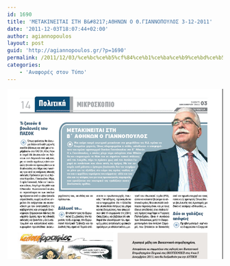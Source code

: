 ```yaml
---
id: 1690
title: 'ΜΕΤΑΚΙΝΕΙΤΑΙ ΣΤΗ Β&#8217;ΑΘΗΝΩΝ Ο Θ.ΓΙΑΝΝΟΠΟΥΛΟΣ 3-12-2011'
date: '2011-12-03T18:07:44+02:00'
author: agiannopoulos
layout: post
guid: 'http://agiannopoulos.gr/?p=1690'
permalink: /2011/12/03/%ce%bc%ce%b5%cf%84%ce%b1%ce%ba%ce%b9%ce%bd%ce%b5%ce%b9%cf%84%ce%b1%ce%b9-%cf%83%cf%84%ce%b7-%ce%b2%ce%b1%ce%b8%ce%b7%ce%bd%cf%89%ce%bd-%ce%bf-%ce%b8-%ce%b3%ce%b9%ce%b1%ce%bd%ce%bd%ce%bf%cf%80%ce%bf/
categories:
    - 'Αναφορές στον Τύπο'
---
```


[![](/wp-content/uploads/2012/04/cebcceb5cf84ceb1cebaceb9cebdceb5ceb9cf84ceb1ceb9-cf83cf84ceb7-ceb2ceb1ceb8ceb7cebdcf89cebd-cebf-ceb8-ceb3ceb9ceb1cebdcebdcebfcf80cebf.jpg?w=300 "ΜΕΤΑΚΙΝΕΙΤΑΙ ΣΤΗ Β'ΑΘΗΝΩΝ Ο Θ.ΓΙΑΝΝΟΠΟΥΛΟΣ - 03122011")](/wp-content/uploads/2012/04/cebcceb5cf84ceb1cebaceb9cebdceb5ceb9cf84ceb1ceb9-cf83cf84ceb7-ceb2ceb1ceb8ceb7cebdcf89cebd-cebf-ceb8-ceb3ceb9ceb1cebdcebdcebfcf80cebf.jpg)